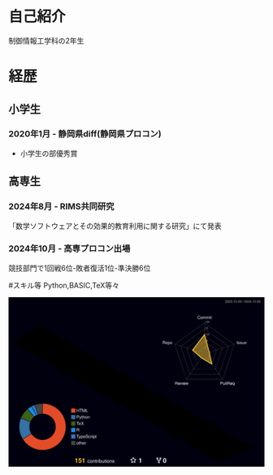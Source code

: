 # 自己紹介
制御情報工学科の2年生

# 経歴
## 小学生
### 2020年1月 - 静岡県diff(静岡県プロコン)
- 小学生の部優秀賞

## 高専生
### 2024年8月 - RIMS共同研究
「数学ソフトウェアとその効果的教育利用に関する研究」にて発表
### 2024年10月 - 高専プロコン出場
競技部門で1回戦6位-敗者復活1位-準決勝6位

#スキル等
Python,BASIC,TeX等々



![](./profile-3d-contrib/profile-night-rainbow.svg)
